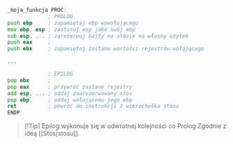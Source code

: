 
```asm
_moja_funkcja PROC:
             ; PROLOG
push ebp     ; zapamiętaj ebp wywołującego
mov ebp, esp ; zastosuj esp jako swój ebp
sub esp, ... ; zarezerwuj bajty na stosie na własny użytek
push eax     ;
push ebx     ; zapamiętaj zastane wartości rejestrów wołąjącego

...          

             ; EPILOG
pop ebx      ;
pop eax      ; przywróć zastane rejestry
add esp, ... ; oddaj zaarezerwowany stos
pop ebp      ; oddaj wołającemu jego ebp
ret          ; powróć do instrukcji z wierzchołka stosu
ENDP
```

>[!Tip] Epilog wykonuje się w odwrotnej kolejności co Prolog
>Zgodnie z ideą [[Stos|stosu]].